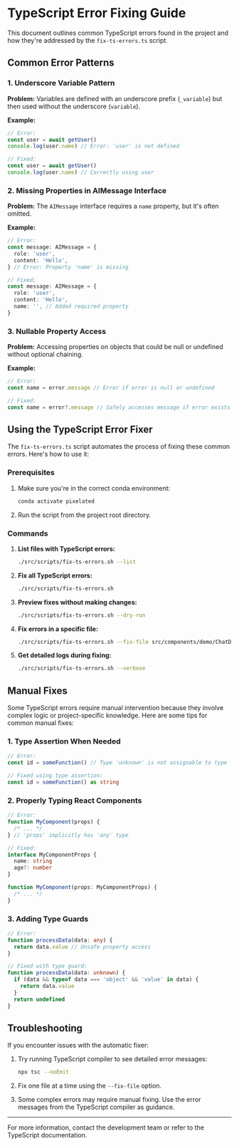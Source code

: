 # TypeScript Error Fixing Guide

This document outlines common TypeScript errors found in the project and how they're addressed by the `fix-ts-errors.ts` script.

## Common Error Patterns

### 1. Underscore Variable Pattern

**Problem:** Variables are defined with an underscore prefix (`_variable`) but then used without the underscore (`variable`).

**Example:**

```typescript
// Error:
const user = await getUser()
console.log(user.name) // Error: 'user' is not defined

// Fixed:
const user = await getUser()
console.log(user.name) // Correctly using user
```

### 2. Missing Properties in AIMessage Interface

**Problem:** The `AIMessage` interface requires a `name` property, but it's often omitted.

**Example:**

```typescript
// Error:
const message: AIMessage = {
  role: 'user',
  content: 'Hello',
} // Error: Property 'name' is missing

// Fixed:
const message: AIMessage = {
  role: 'user',
  content: 'Hello',
  name: '', // Added required property
}
```

### 3. Nullable Property Access

**Problem:** Accessing properties on objects that could be null or undefined without optional chaining.

**Example:**

```typescript
// Error:
const name = error.message // Error if error is null or undefined

// Fixed:
const name = error?.message // Safely accesses message if error exists
```

## Using the TypeScript Error Fixer

The `fix-ts-errors.ts` script automates the process of fixing these common errors. Here's how to use it:

### Prerequisites

1. Make sure you're in the correct conda environment:

   ```bash
   conda activate pixelated
   ```

2. Run the script from the project root directory.

### Commands

1. **List files with TypeScript errors:**

   ```bash
   ./src/scripts/fix-ts-errors.sh --list
   ```

2. **Fix all TypeScript errors:**

   ```bash
   ./src/scripts/fix-ts-errors.sh
   ```

3. **Preview fixes without making changes:**

   ```bash
   ./src/scripts/fix-ts-errors.sh --dry-run
   ```

4. **Fix errors in a specific file:**

   ```bash
   ./src/scripts/fix-ts-errors.sh --fix-file src/components/demo/ChatDemo.tsx
   ```

5. **Get detailed logs during fixing:**
   ```bash
   ./src/scripts/fix-ts-errors.sh --verbose
   ```

## Manual Fixes

Some TypeScript errors require manual intervention because they involve complex logic or project-specific knowledge. Here are some tips for common manual fixes:

### 1. Type Assertion When Needed

```typescript
// Error:
const id = someFunction() // Type 'unknown' is not assignable to type 'string'

// Fixed using type assertion:
const id = someFunction() as string
```

### 2. Properly Typing React Components

```typescript
// Error:
function MyComponent(props) {
  /* ... */
} // 'props' implicitly has 'any' type

// Fixed:
interface MyComponentProps {
  name: string
  age?: number
}

function MyComponent(props: MyComponentProps) {
  /* ... */
}
```

### 3. Adding Type Guards

```typescript
// Error:
function processData(data: any) {
  return data.value // Unsafe property access
}

// Fixed with type guard:
function processData(data: unknown) {
  if (data && typeof data === 'object' && 'value' in data) {
    return data.value
  }
  return undefined
}
```

## Troubleshooting

If you encounter issues with the automatic fixer:

1. Try running TypeScript compiler to see detailed error messages:

   ```bash
   npx tsc --noEmit
   ```

2. Fix one file at a time using the `--fix-file` option.

3. Some complex errors may require manual fixing. Use the error messages from the TypeScript compiler as guidance.

---

For more information, contact the development team or refer to the TypeScript documentation.
